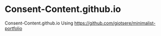 # Consent-Content.github.io
Consent-Content.github.io
Using https://github.com/giotsere/minimalist-portfolio
